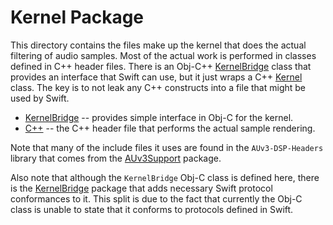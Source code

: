 # Kernel Package

This directory contains the files make up the kernel that does the actual filtering of audio samples. Most of
the actual work is performed in classes defined in C++ header files. There is an Obj-C++
[KernelBridge](include/KernelBridge.h) class that provides an interface that Swift can use, but it just wraps a C++
[Kernel](C++/Kernel.hpp) class. The key is to not leak any C++ constructs into a file that might be used by Swift.

- [KernelBridge](include/KernelBridge.h) -- provides simple interface in Obj-C for the kernel.
- [C++](C++/Kernel.hpp) -- the C++ header file that performs the actual sample rendering.

Note that many of the include files it uses are found in the `AUv3-DSP-Headers` library that comes from the
[AUv3Support](https://github.com/bradhowes/AUv3Support) package.

Also note that although the `KernelBridge` Obj-C class is defined here, there is the
[KernelBridge](../KernelBridge) package that adds necessary Swift protocol conformances to it.
This split is due to the fact that currently the Obj-C class is unable to state that it conforms to protocols defined in
Swift.

